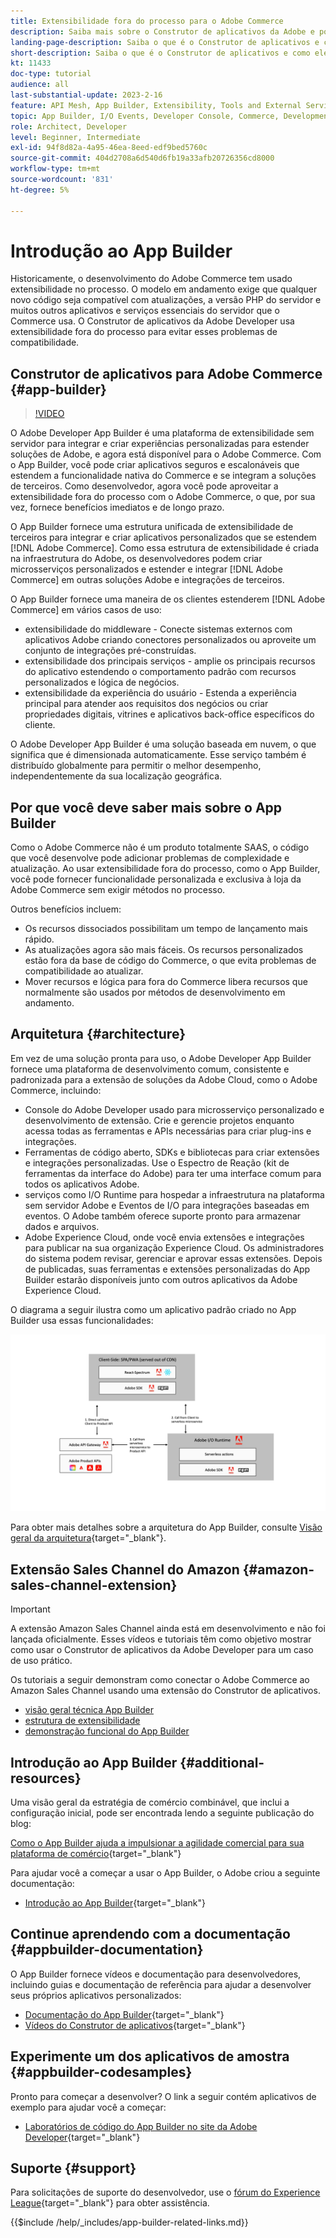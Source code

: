 ```yaml
---
title: Extensibilidade fora do processo para o Adobe Commerce
description: Saiba mais sobre o Construtor de aplicativos da Adobe e por que ele é um aspecto importante da extensibilidade fora do processo.
landing-page-description: Saiba o que é o Construtor de aplicativos e como ele pode ajudar com as estratégias de desenvolvimento do Adobe Commerce.
short-description: Saiba o que é o Construtor de aplicativos e como ele pode ajudar com as estratégias de desenvolvimento do Adobe Commerce.
kt: 11433
doc-type: tutorial
audience: all
last-substantial-update: 2023-2-16
feature: API Mesh, App Builder, Extensibility, Tools and External Services, Backend Development
topic: App Builder, I/O Events, Developer Console, Commerce, Development, Integrations
role: Architect, Developer
level: Beginner, Intermediate
exl-id: 94f8d82a-4a95-46ea-8eed-edf9bed5760c
source-git-commit: 404d2708a6d540d6fb19a33afb20726356cd8000
workflow-type: tm+mt
source-wordcount: '831'
ht-degree: 5%

---
```


# Introdução ao App Builder

Historicamente, o desenvolvimento do Adobe Commerce tem usado extensibilidade no processo. O modelo em andamento exige que qualquer novo código seja compatível com atualizações, a versão PHP do servidor e muitos outros aplicativos e serviços essenciais do servidor que o Commerce usa. O Construtor de aplicativos da Adobe Developer usa extensibilidade fora do processo para evitar esses problemas de compatibilidade.

## Construtor de aplicativos para Adobe Commerce {#app-builder}

>[!VIDEO](https://video.tv.adobe.com/v/3412839?quality=12&learn=on)

O Adobe Developer App Builder é uma plataforma de extensibilidade sem servidor para integrar e criar experiências personalizadas para estender soluções de Adobe, e agora está disponível para o Adobe Commerce. Com o App Builder, você pode criar aplicativos seguros e escalonáveis que estendem a funcionalidade nativa do Commerce e se integram a soluções de terceiros. Como desenvolvedor, agora você pode aproveitar a extensibilidade fora do processo com o Adobe Commerce, o que, por sua vez, fornece benefícios imediatos e de longo prazo.

O App Builder fornece uma estrutura unificada de extensibilidade de terceiros para integrar e criar aplicativos personalizados que se estendem [!DNL Adobe Commerce]. Como essa estrutura de extensibilidade é criada na infraestrutura do Adobe, os desenvolvedores podem criar microsserviços personalizados e estender e integrar [!DNL Adobe Commerce] em outras soluções Adobe e integrações de terceiros.

O App Builder fornece uma maneira de os clientes estenderem [!DNL Adobe Commerce] em vários casos de uso:

* extensibilidade do middleware - Conecte sistemas externos com aplicativos Adobe criando conectores personalizados ou aproveite um conjunto de integrações pré-construídas.
* extensibilidade dos principais serviços - amplie os principais recursos do aplicativo estendendo o comportamento padrão com recursos personalizados e lógica de negócios.
* extensibilidade da experiência do usuário - Estenda a experiência principal para atender aos requisitos dos negócios ou criar propriedades digitais, vitrines e aplicativos back-office específicos do cliente.

O Adobe Developer App Builder é uma solução baseada em nuvem, o que significa que é dimensionada automaticamente. Esse serviço também é distribuído globalmente para permitir o melhor desempenho, independentemente da sua localização geográfica.

## Por que você deve saber mais sobre o App Builder

Como o Adobe Commerce não é um produto totalmente SAAS, o código que você desenvolve pode adicionar problemas de complexidade e atualização. Ao usar extensibilidade fora do processo, como o App Builder, você pode fornecer funcionalidade personalizada e exclusiva à loja da Adobe Commerce sem exigir métodos no processo.

Outros benefícios incluem:

* Os recursos dissociados possibilitam um tempo de lançamento mais rápido.
* As atualizações agora são mais fáceis. Os recursos personalizados estão fora da base de código do Commerce, o que evita problemas de compatibilidade ao atualizar.
* Mover recursos e lógica para fora do Commerce libera recursos que normalmente são usados por métodos de desenvolvimento em andamento.

## Arquitetura {#architecture}

Em vez de uma solução pronta para uso, o Adobe Developer App Builder fornece uma plataforma de desenvolvimento comum, consistente e padronizada para a extensão de soluções da Adobe Cloud, como o Adobe Commerce, incluindo:

* Console do Adobe Developer usado para microsserviço personalizado e desenvolvimento de extensão. Crie e gerencie projetos enquanto acessa todas as ferramentas e APIs necessárias para criar plug-ins e integrações.
* Ferramentas de código aberto, SDKs e bibliotecas para criar extensões e integrações personalizadas. Use o Espectro de Reação (kit de ferramentas da interface do Adobe) para ter uma interface comum para todos os aplicativos Adobe.
* serviços como I/O Runtime para hospedar a infraestrutura na plataforma sem servidor Adobe e Eventos de I/O para integrações baseadas em eventos. O Adobe também oferece suporte pronto para armazenar dados e arquivos.
* Adobe Experience Cloud, onde você envia extensões e integrações para publicar na sua organização Experience Cloud. Os administradores do sistema podem revisar, gerenciar e aprovar essas extensões. Depois de publicadas, suas ferramentas e extensões personalizadas do App Builder estarão disponíveis junto com outros aplicativos da Adobe Experience Cloud.

O diagrama a seguir ilustra como um aplicativo padrão criado no App Builder usa essas funcionalidades:

![Arquitetura](/help/assets/app-builder/app-builder-architecture.jpeg)

Para obter mais detalhes sobre a arquitetura do App Builder, consulte [Visão geral da arquitetura](https://developer.adobe.com/app-builder/docs/guides/){target="_blank"}.

## Extensão Sales Channel do Amazon {#amazon-sales-channel-extension}

>[!IMPORTANT]
>
>A extensão Amazon Sales Channel ainda está em desenvolvimento e não foi lançada oficialmente.  Esses vídeos e tutoriais têm como objetivo mostrar como usar o Construtor de aplicativos da Adobe Developer para um caso de uso prático.

Os tutoriais a seguir demonstram como conectar o Adobe Commerce ao Amazon Sales Channel usando uma extensão do Construtor de aplicativos.

* [visão geral técnica App Builder](../app-builder/app-builder-technical-overview.md)
* [estrutura de extensibilidade](../app-builder/extensibility-framework-commerce-eventing.md)
* [demonstração funcional do App Builder](../app-builder/app-builder-functional-demonstration.md)

## Introdução ao App Builder {#additional-resources}

Uma visão geral da estratégia de comércio combinável, que inclui a configuração inicial, pode ser encontrada lendo a seguinte publicação do blog:

[Como o App Builder ajuda a impulsionar a agilidade comercial para sua plataforma de comércio](https://business.adobe.com/blog/how-to/how-app-builder-helps-you-implement-a-composable-commerce-strategy){target="_blank"}

Para ajudar você a começar a usar o App Builder, o Adobe criou a seguinte documentação:

* [Introdução ao App Builder](https://developer.adobe.com/app-builder/docs/getting_started/){target="_blank"}

## Continue aprendendo com a documentação {#appbuilder-documentation}

O App Builder fornece vídeos e documentação para desenvolvedores, incluindo guias e documentação de referência para ajudar a desenvolver seus próprios aplicativos personalizados:

* [Documentação do App Builder](https://developer.adobe.com/app-builder/docs/overview/){target="_blank"}
* [Vídeos do Construtor de aplicativos](https://www.youtube.com/playlist?list=PLcVEYUqU7VRfDij-Jbjyw8S8EzW073F_o){target="_blank"}

## Experimente um dos aplicativos de amostra {#appbuilder-codesamples}

Pronto para começar a desenvolver? O link a seguir contém aplicativos de exemplo para ajudar você a começar:

* [Laboratórios de código do App Builder no site da Adobe Developer](https://developer.adobe.com/app-builder/docs/resources/){target="_blank"}

## Suporte {#support}

Para solicitações de suporte do desenvolvedor, use o [fórum do Experience League](https://experienceleaguecommunities.adobe.com/t5/app-builder/ct-p/project-firefly){target="_blank"} para obter assistência.

{{$include /help/_includes/app-builder-related-links.md}}
